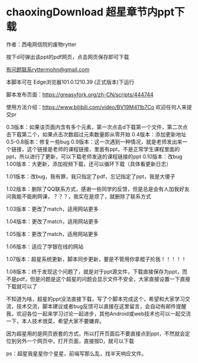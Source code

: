 # chaoxingDownload 超星章节内ppt下载

作者：西电网信院的废物rytter

按下d可弹出该ppt的pdf网页，点击网页保存即可下载

有问题联系ryttermohn@gmail.com

本脚本可在 Edge浏览器101.0.1210.39 (正式版本)下运行

脚本发布页面：https://greasyfork.org/zh-CN/scripts/444744

使用方法介绍：https://www.bilibili.com/video/BV19M411b7Co
欢迎任何人来提交pr

0.3版本：如果该页面内含有多个元素，第一次点击d下载第一个文件，第二次点击下载第二个，如果点击次数超过元素数量即从零开始
0.4版本：添加更新地址
0.5-0.8版本：修复一些bug
0.9版本：这一次遇到一种情况，就是老师发出来一个链接，这个链接是老师的课程链接，里面有ppt，不是正常学生课程里面的ppt，所以进行了更新，可以下载老师发送的课程链接的ppt
0.10版本：改bug
1.00版本：大更新，添加视频下载，还可以循环下载（具体看更新日志）

1.01版本：改bug，我有罪，我只指定了pdf，忘记指定了ppt，我是大傻子

1.02版本：删除了QQ联系方式，感谢一些同学的反馈，但是总是会有人加我好友问我能不能刷网课，？？？，我实在是烦了，就删除了联系方式

1.03版本：更改了match，适用网站更多

1.04版本：更改了match，适用网站更多

1.05版本：更改了match，适用网站更多

1.06版本：适应了学银在线的网站

1.07版本：超星系统更新，脚本同步更新，要是不管用你拿棍子抡我！！！！！

1.08版本：终于发现这个问题了，就是对于ppt源文件，下载直接保存为ppt，而不是pdf，但是问题是这个超星的问题会显示文件不安全，大家直接设置一下直接下载就可以了

不知道为啥，超星的ppt没法直接下载，写了个脚本完成这个，希望和大家学习交流，技术交流，脚本建议或者bug反馈可以直接在这里留言，会自动有邮件提醒我，欢迎各位一起来学习讨论一起进步，其他Android或web技术也可以一起交流一下，本人技术很菜，希望大家不要嫌弃。

因为超星用的是网页嵌套的方式，所以打开页面后不要直接点到ppt，不然就会定位到另外一个网页中，打开页面，直接按D，就可以下载


ps：超星我星星你个星星，前端写那么乱，找半天响应文件。
